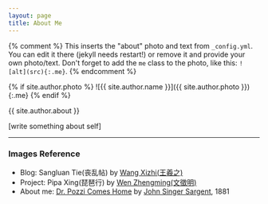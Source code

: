 ```yaml
---
layout: page
title: About Me
---
```


{% comment %}
  This inserts the "about" photo and text from `_config.yml`.
  You can edit it there (jekyll needs restart!) or remove it and provide your own photo/text.
  Don't forget to add the `me` class to the photo, like this: `![alt](src){:.me}`.
{% endcomment %}

{% if site.author.photo %}
  ![{{ site.author.name }}]({{ site.author.photo }}){:.me}
{% endif %}

{{ site.author.about }}

[write something about self]

***

### Images Reference
*  Blog: Sangluan Tie(丧乱帖) by [Wang Xizhi(王羲之)](https://en.wikipedia.org/wiki/Wang_Xizhi)
*  Project: Pipa Xing(琵琶行) by [Wen Zhengming(文徵明)](https://en.wikipedia.org/wiki/Wen_Zhengming)
*  About me: [Dr. Pozzi Comes Home](https://hammer.ucla.edu/blog/2014/10/dr-pozzi-comes-home/) by [John Singer Sargent](https://en.wikipedia.org/wiki/John_Singer_Sargent), 1881
